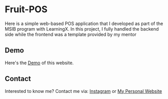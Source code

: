 # Fruit-POS

Here is a simple web-based POS application that I developed as part of the MSIB program with LearningX. In this project, I fully handled the backend side while the frontend was a template provided by my mentor

## Demo

Here's the [Demo](https://pip.pypa.io/en/stable/) of this website.

## Contact

Interested to know me? Contact me via: [Instagram](https://pip.pypa.io/en/stable/) or [My Personal Website](https://luji-portolio.glitch.me/)
